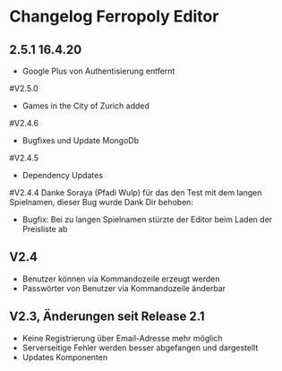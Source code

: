 # Changelog Ferropoly Editor

## 2.5.1 16.4.20
* Google Plus von Authentisierung entfernt

#V2.5.0
* Games in the City of Zurich added

#V2.4.6
* Bugfixes und Update MongoDb

#V2.4.5
* Dependency Updates

#V2.4.4
Danke Soraya (Pfadi Wulp) für das den Test mit dem langen Spielnamen, dieser Bug wurde Dank Dir behoben:
* Bugfix: Bei zu langen Spielnamen stürzte der Editor beim Laden der Preisliste ab


## V2.4
* Benutzer können via Kommandozeile erzeugt werden
* Passwörter von Benutzer via Kommandozeile änderbar

## V2.3, Änderungen seit Release 2.1
* Keine Registrierung über Email-Adresse mehr möglich
* Serverseitige Fehler werden besser abgefangen und dargestellt
* Updates Komponenten
